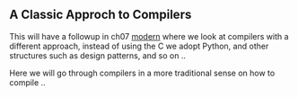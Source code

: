
## A Classic Approch to Compilers

This will have a followup in ch07 [modern](./../../ch07/modern/) where we look at
compilers with a different approach, instead of using the C we adopt Python, and
other structures such as design patterns, and so on ..

Here we will go through compilers in a more traditional sense on how to compile ..

